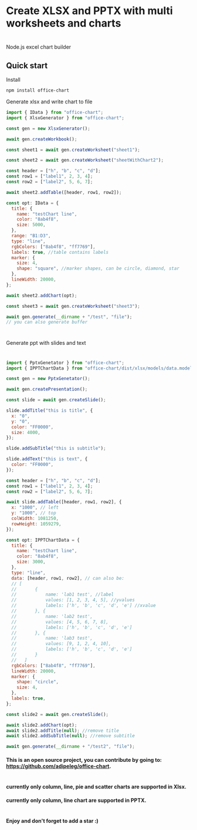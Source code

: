 # Create XLSX and PPTX with multi worksheets and charts

#

Node.js excel chart builder

## Quick start

Install

```bash
npm install office-chart
```

Generate xlsx and write chart to file

```js
import { IData } from "office-chart";
import { XlsxGenerator } from "office-chart";

const gen = new XlsxGenerator();

await gen.createWorkbook();

const sheet1 = await gen.createWorksheet("sheet1");

const sheet2 = await gen.createWorksheet("sheetWithChart2");

const header = ["h", "b", "c", "d"];
const row1 = ["label1", 2, 3, 4];
const row2 = ["label2", 5, 6, 7];

await sheet2.addTable([header, row1, row2]);

const opt: IData = {
  title: {
    name: "testChart line",
    color: "8ab4f8",
    size: 5000,
  },
  range: "B1:D3",
  type: "line",
  rgbColors: ["8ab4f8", "ff7769"],
  labels: true, //table contains labels
  marker: {
    size: 4,
    shape: "square", //marker shapes, can be circle, diamond, star
  },
  lineWidth: 20000,
};

await sheet2.addChart(opt);

const sheet3 = await gen.createWorksheet("sheet3");

await gen.generate(__dirname + "/test", "file");
// you can also generate buffer
```

#

Generate ppt with slides and text

#

```js
import { PptxGenetator } from "office-chart";
import { IPPTChartData } from "office-chart/dist/xlsx/models/data.model";

const gen = new PptxGenetator();

await gen.createPresentation();

const slide = await gen.createSlide();

slide.addTitle("this is title", {
  x: "0",
  y: "0",
  color: "FF0000",
  size: 4000,
});

slide.addSubTitle("this is subtitle");

slide.addText("this is text", {
  color: "FF0000",
});

const header = ["h", "b", "c", "d"];
const row1 = ["label1", 2, 3, 4];
const row2 = ["label2", 5, 6, 7];

await slide.addTable([header, row1, row2], {
  x: "1000", // left
  y: "1000", // top
  colWidth: 1081250,
  rowHeight: 1059279,
});

const opt: IPPTChartData = {
  title: {
    name: "testChart line",
    color: "8ab4f8",
    size: 3000,
  },
  type: "line",
  data: [header, row1, row2], // can also be:
  // [
  //       {
  //           name: 'lab1 test', //label
  //           values: [1, 2, 3, 4, 5], //yvalues
  //           labels: ['h', 'b', 'c', 'd', 'e'] //xvalue
  //       }, {
  //           name: 'lab2 test',
  //           values: [4, 5, 6, 7, 8],
  //           labels: ['h', 'b', 'c', 'd', 'e']
  //       }, {
  //           name: 'lab3 test',
  //           values: [9, 1, 2, 4, 10],
  //           labels: ['h', 'b', 'c', 'd', 'e']
  //       }
  //   ]
  rgbColors: ["8ab4f8", "ff7769"],
  lineWidth: 20000,
  marker: {
    shape: "circle",
    size: 4,
  },
  labels: true,
};

const slide2 = await gen.createSlide();

await slide2.addChart(opt);
await slide2.addTitle(null); //remove title
await slide2.addSubTitle(null); //remove subtitle

await gen.generate(__dirname + "/test2", "file");
```

#### This is an open source project, you can contribute by going to: https://github.com/adipeleg/office-chart.

#

#### currently only column, line, pie and scatter charts are supported in Xlsx.

#### currently only column, line chart are supported in PPTX.

#

#### Enjoy and don't forget to add a star :)

